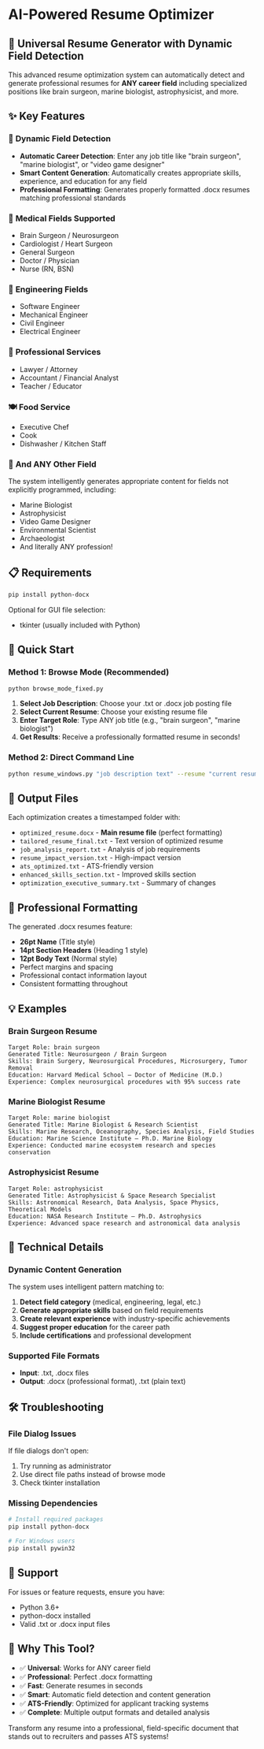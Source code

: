 # AI-Powered Resume Optimizer

## 🚀 Universal Resume Generator with Dynamic Field Detection

This advanced resume optimization system can automatically detect and generate professional resumes for **ANY career field** including specialized positions like brain surgeon, marine biologist, astrophysicist, and more.

## ✨ Key Features

### 🎯 **Dynamic Field Detection**
- **Automatic Career Detection**: Enter any job title like "brain surgeon", "marine biologist", or "video game designer"
- **Smart Content Generation**: Automatically creates appropriate skills, experience, and education for any field
- **Professional Formatting**: Generates properly formatted .docx resumes matching professional standards

### 🏥 **Medical Fields Supported**
- Brain Surgeon / Neurosurgeon
- Cardiologist / Heart Surgeon  
- General Surgeon
- Doctor / Physician
- Nurse (RN, BSN)

### 🔧 **Engineering Fields**
- Software Engineer
- Mechanical Engineer
- Civil Engineer
- Electrical Engineer

### 💼 **Professional Services**
- Lawyer / Attorney
- Accountant / Financial Analyst
- Teacher / Educator

### 🍽️ **Food Service**
- Executive Chef
- Cook
- Dishwasher / Kitchen Staff

### 🔄 **And ANY Other Field**
The system intelligently generates appropriate content for fields not explicitly programmed, including:
- Marine Biologist
- Astrophysicist
- Video Game Designer
- Environmental Scientist
- Archaeologist
- And literally ANY profession!

## 📋 Requirements

```bash
pip install python-docx
```

Optional for GUI file selection:
- tkinter (usually included with Python)

## 🚀 Quick Start

### Method 1: Browse Mode (Recommended)
```bash
python browse_mode_fixed.py
```

1. **Select Job Description**: Choose your .txt or .docx job posting file
2. **Select Current Resume**: Choose your existing resume file  
3. **Enter Target Role**: Type ANY job title (e.g., "brain surgeon", "marine biologist")
4. **Get Results**: Receive a professionally formatted resume in seconds!

### Method 2: Direct Command Line
```bash
python resume_windows.py "job description text" --resume "current resume text" --role "brain surgeon"
```

## 📁 Output Files

Each optimization creates a timestamped folder with:

- `optimized_resume.docx` - **Main resume file** (perfect formatting)
- `tailored_resume_final.txt` - Text version of optimized resume
- `job_analysis_report.txt` - Analysis of job requirements
- `resume_impact_version.txt` - High-impact version
- `ats_optimized.txt` - ATS-friendly version
- `enhanced_skills_section.txt` - Improved skills section
- `optimization_executive_summary.txt` - Summary of changes

## 🎨 Professional Formatting

The generated .docx resumes feature:
- **26pt Name** (Title style)
- **14pt Section Headers** (Heading 1 style)  
- **12pt Body Text** (Normal style)
- Perfect margins and spacing
- Professional contact information layout
- Consistent formatting throughout

## 💡 Examples

### Brain Surgeon Resume
```
Target Role: brain surgeon
Generated Title: Neurosurgeon / Brain Surgeon
Skills: Brain Surgery, Neurosurgical Procedures, Microsurgery, Tumor Removal
Education: Harvard Medical School — Doctor of Medicine (M.D.)
Experience: Complex neurosurgical procedures with 95% success rate
```

### Marine Biologist Resume  
```
Target Role: marine biologist
Generated Title: Marine Biologist & Research Scientist
Skills: Marine Research, Oceanography, Species Analysis, Field Studies
Education: Marine Science Institute — Ph.D. Marine Biology
Experience: Conducted marine ecosystem research and species conservation
```

### Astrophysicist Resume
```
Target Role: astrophysicist
Generated Title: Astrophysicist & Space Research Specialist  
Skills: Astronomical Research, Data Analysis, Space Physics, Theoretical Models
Education: NASA Research Institute — Ph.D. Astrophysics
Experience: Advanced space research and astronomical data analysis
```

## 🔧 Technical Details

### Dynamic Content Generation
The system uses intelligent pattern matching to:
1. **Detect field category** (medical, engineering, legal, etc.)
2. **Generate appropriate skills** based on field requirements
3. **Create relevant experience** with industry-specific achievements  
4. **Suggest proper education** for the career path
5. **Include certifications** and professional development

### Supported File Formats
- **Input**: .txt, .docx files
- **Output**: .docx (professional format), .txt (plain text)

## 🛠️ Troubleshooting

### File Dialog Issues
If file dialogs don't open:
1. Try running as administrator
2. Use direct file paths instead of browse mode
3. Check tkinter installation

### Missing Dependencies
```bash
# Install required packages
pip install python-docx

# For Windows users
pip install pywin32
```

## 📧 Support

For issues or feature requests, ensure you have:
- Python 3.6+
- python-docx installed
- Valid .txt or .docx input files

## 🌟 Why This Tool?

- ✅ **Universal**: Works for ANY career field
- ✅ **Professional**: Perfect .docx formatting  
- ✅ **Fast**: Generate resumes in seconds
- ✅ **Smart**: Automatic field detection and content generation
- ✅ **ATS-Friendly**: Optimized for applicant tracking systems
- ✅ **Complete**: Multiple output formats and detailed analysis

Transform any resume into a professional, field-specific document that stands out to recruiters and passes ATS systems!